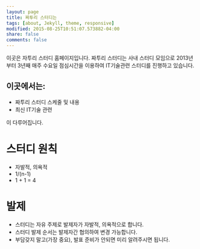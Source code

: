 ```yaml
---
layout: page
title: 짜투리 스터디는
tags: [about, Jekyll, theme, responsive]
modified: 2015-08-25T10:51:07.573882-04:00
share: false
comments: false
---
```


이곳은 자투리 스터디 홈페이지입니다. 
짜투리 스터디는 사내 스터디 모임으로 2013년부터 3년째 매주 수요일 점심시간을 이용하여 IT기술관련 스터디를 진행하고 있습니다. 

## 이곳에서는:

* 짜투리 스터디 스케줄 및 내용
* 최신 IT기술 관련 

이 다루어집니다.

# 스터디 원칙

  *  자발적, 의욕적
  *  1/(n-1) 
  *  1 + 1 = 4

# 발제

  * 스터디는 자유 주제로 발제자가 자발적, 의욕적으로 합니다.
  * 스터디 발제 순서는 발제자간 협의하여 변경 가능합니다.
  * 부담갖지 말고(가장 중요), 발표 준비가 안되면 미리 알려주시면 됩니다.
